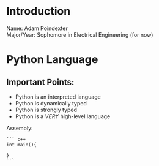 # Introduction

Name: Adam Poindexter  
Major/Year: Sophomore in Electrical Engineering (for now)

# Python Language

## Important Points:

* Python is an interpreted language
* Python is dynamically typed
* Python is strongly typed
* Python is a *VERY* high-level language

Assembly:



    ``` c++
    int main(){
    
    } 
    ```
